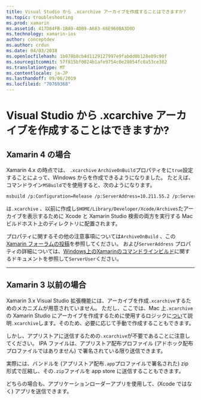 ```yaml
---
title: Visual Studio から .xcarchive アーカイブを作成することはできますか?
ms.topic: troubleshooting
ms.prod: xamarin
ms.assetid: 417D84FB-1BA9-4DB9-A683-66E960BA3D0D
ms.technology: xamarin-ios
author: conceptdev
ms.author: crdun
ms.date: 04/03/2018
ms.openlocfilehash: 1b078b8cb4d1129127997e9fabdd0b128e09c90f
ms.sourcegitcommit: 57f815bf0024b1afe9754c0e28054fc0a53ce302
ms.translationtype: MT
ms.contentlocale: ja-JP
ms.lasthandoff: 09/06/2019
ms.locfileid: "70769368"
---
```

# <a name="is-it-possible-to-create-a-xcarchive-archive-from-visual-studio"></a>Visual Studio から .xcarchive アーカイブを作成することはできますか?

## <a name="for-xamarin-4"></a>Xamarin 4 の場合

Xamarin 4.x の時点では、 `.xcarchive` `ArchiveOnBuild`プロパティをに`true`設定することによって、Windows からを作成できるようになりました。 たとえば、コマンドライン`MSBuild`でを使用すると、次のようになります。

```bash
msbuild /p:Configuration=Release /p:ServerAddress=10.211.55.2 /p:ServerUser=xamUser /p:Platform=iPhone /p:ArchiveOnBuild=true /t:"Build" MyProject.csproj
```

は`.xcarchive` 、以前に作成し`$HOME/Library/Developer/Xcode/Archives`たアーカイブを表示するために Xcode と Xamarin Studio 検索の両方を実行する Mac ビルドホスト上のディレクトリに配置されます。

プロパティに関するその他の注意事項については`ArchiveOnBuild` 、この[Xamarin フォーラムの投稿](https://forums.xamarin.com/discussion/comment/156635/#Comment_156635)を参照してください。 および`ServerAddress` プロパティの詳細については、[Windows上のXamarinのコマンドラインビルド](~/ios/get-started/installation/windows/connecting-to-mac/index.md)に関するドキュメントを参照して`ServerUser`ください。

* * *

## <a name="for-xamarin-3-and-earlier"></a>Xamarin 3 以前の場合

Xamarin 3.x Visual Studio 拡張機能には、アーカイブを作成`.xcarchive`するためのメカニズムが用意されていません。 ただし、ここでは、Mac 上`.xcarchive`の Xamarin Studio にアーカイブを作成するために使用するロジックに[つい](https://bugzilla.xamarin.com/show_bug.cgi?id=35#c5)て説明`.xcarchive`します。そのため、必要に応じて手動で作成することもできます。

しかし、アプリストアに送信するための`.xcarchive`が不要であることに注意してください。 IPA ファイルは、アプリストア配布プロファイル (アドホック配布プロファイルではありません) で署名されている限り送信できます。

実際には、バンドルを (アプリストア配布`.app`プロファイルで署名された) zip 形式で圧縮し、その`.zip`ファイルを app store に送信することもできます。

どちらの場合も、アプリケーションローダーアプリを使用して、(Xcode ではなく) アプリを送信できます。
